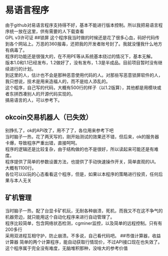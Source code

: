 # 易语言程序
由于github对易语言程序支持得不好，基本不能进行版本控制。所以我把易语言程序统一放在这里，供有需要的人下载查看 <br/>
GPL v3许可证
##锁屏
这个程序我当时做的时候还是花了很多心血，码好代码传到各个网站上。万恶的360报毒，还把我的开发者账号封了。我就没懂我什么地方有病毒了。 <br/>
程序的功能还是很强大的，在不用PE等从系统基本绕过的情况下，基本无解。 <br/>
版本1.0和1.1已经发布，1.2做好了，没有发布，1.3是半成品。目前项目暂时没有继续进行的计划。 <br/>
到这里的人，估计也不会是那种恶意使用代码的人。对那些写恶意锁屏软件的人，我只想说，技术是用来造福人的，而不是给人添乱的。 <br/>
这个程序，自己写的代码，大概有500行的样子（以1.2版算），其他都是用模块或者东拼西凑别人的开源代码实现的。<br/>
搞易语言的人，可以参考下。
## okcoin交易机器人（已失效）
别挣扎了，ok的API改了，用不了了，各位用来参考下吧 <br/>
当时脑子一热，花了两天写的，刚开始测试的效果还不错，但后来，ok的服务器卡爆，导致程序严重出错，直接呵呵。 <br/>
程序的逻辑还是比较复杂，由于结构做的也不是很好，所以读起来可能还是有难度。 <br/>
程序提供了简单的参数设置方法，也提供了手动快速操作开关，简单直观的UI。大概有1100行。 <br/>
各位可以以玩的心态看看这个程序，但是，如果以本程序的策略进行投资，任何后果与本人无关
## 矿机管理
当时脑子一热，配了台显卡矿机玩，无耐各种崩溃，死机，而我又不在这不争气的机器旁边，就只能用这个自动化程序来进行自动管理了。 <br/>
程序比较简单，包含网络状态检测，cgminer监控，以及简单的远程控制。只有有200多行 <br/>
采用双进程互相守护，防止崩溃。不多说，自己看代码吧。
##市值计算器，收益计算器
简单的两个计算程序，能自动获取行情现价，不过API接口现在也失效了。 <br/>
这个程序属于完全没有难度，无脑堆积那种，没啥大的参考价值
